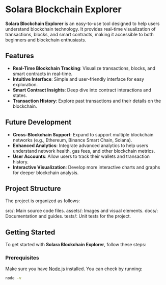 # Solara Blockchain Explorer

**Solara Blockchain Explorer** is an easy-to-use tool designed to help users understand blockchain technology. It provides real-time visualization of transactions, blocks, and smart contracts, making it accessible to both beginners and blockchain enthusiasts.

## Features

- **Real-Time Blockchain Tracking**: Visualize transactions, blocks, and smart contracts in real-time.
- **Intuitive Interface**: Simple and user-friendly interface for easy exploration.
- **Smart Contract Insights**: Deep dive into contract interactions and states.
- **Transaction History**: Explore past transactions and their details on the blockchain.

## Future Development

- **Cross-Blockchain Support**: Expand to support multiple blockchain networks (e.g., Ethereum, Binance Smart Chain, Solana).
- **Enhanced Analytics**: Integrate advanced analytics to help users understand network health, gas fees, and other blockchain metrics.
- **User Accounts**: Allow users to track their wallets and transaction history.
- **Interactive Visualization**: Develop more interactive charts and graphs for deeper blockchain analysis.

## Project Structure

The project is organized as follows:

src/: Main source code files. 
assets/: Images and visual elements. 
docs/: Documentation and guides. 
tests/: Unit tests for the project.

## Getting Started

To get started with **Solara Blockchain Explorer**, follow these steps:

### Prerequisites

Make sure you have [Node.js](https://nodejs.org/) installed. You can check by running:

```bash
node -v
